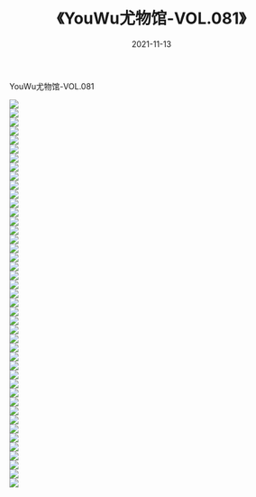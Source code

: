 ﻿---
layout: post
title:  《YouWu尤物馆-VOL.081》
date:   2021-11-13
img: http://img.660000.xyz/Sharelink/网络美图/2021/YouWu尤物馆-VOL.081/000.jpg
categories: [美女, 清纯, 唯美]
---

YouWu尤物馆-VOL.081

  ![](http://img.660000.xyz/Sharelink/网络美图/2021/YouWu尤物馆-VOL.081/001.jpg) <br> ![](http://img.660000.xyz/Sharelink/网络美图/2021/YouWu尤物馆-VOL.081/002.jpg) <br> ![](http://img.660000.xyz/Sharelink/网络美图/2021/YouWu尤物馆-VOL.081/003.jpg) <br> ![](http://img.660000.xyz/Sharelink/网络美图/2021/YouWu尤物馆-VOL.081/004.jpg) <br> ![](http://img.660000.xyz/Sharelink/网络美图/2021/YouWu尤物馆-VOL.081/005.jpg) <br> ![](http://img.660000.xyz/Sharelink/网络美图/2021/YouWu尤物馆-VOL.081/006.jpg) <br> ![](http://img.660000.xyz/Sharelink/网络美图/2021/YouWu尤物馆-VOL.081/007.jpg) <br> ![](http://img.660000.xyz/Sharelink/网络美图/2021/YouWu尤物馆-VOL.081/008.jpg) <br> ![](http://img.660000.xyz/Sharelink/网络美图/2021/YouWu尤物馆-VOL.081/009.jpg) <br> ![](http://img.660000.xyz/Sharelink/网络美图/2021/YouWu尤物馆-VOL.081/010.jpg) <br> ![](http://img.660000.xyz/Sharelink/网络美图/2021/YouWu尤物馆-VOL.081/011.jpg) <br> ![](http://img.660000.xyz/Sharelink/网络美图/2021/YouWu尤物馆-VOL.081/012.jpg) <br> ![](http://img.660000.xyz/Sharelink/网络美图/2021/YouWu尤物馆-VOL.081/013.jpg) <br> ![](http://img.660000.xyz/Sharelink/网络美图/2021/YouWu尤物馆-VOL.081/014.jpg) <br> ![](http://img.660000.xyz/Sharelink/网络美图/2021/YouWu尤物馆-VOL.081/015.jpg) <br> ![](http://img.660000.xyz/Sharelink/网络美图/2021/YouWu尤物馆-VOL.081/016.jpg) <br> ![](http://img.660000.xyz/Sharelink/网络美图/2021/YouWu尤物馆-VOL.081/017.jpg) <br> ![](http://img.660000.xyz/Sharelink/网络美图/2021/YouWu尤物馆-VOL.081/018.jpg) <br> ![](http://img.660000.xyz/Sharelink/网络美图/2021/YouWu尤物馆-VOL.081/019.jpg) <br> ![](http://img.660000.xyz/Sharelink/网络美图/2021/YouWu尤物馆-VOL.081/020.jpg) <br> ![](http://img.660000.xyz/Sharelink/网络美图/2021/YouWu尤物馆-VOL.081/021.jpg) <br> ![](http://img.660000.xyz/Sharelink/网络美图/2021/YouWu尤物馆-VOL.081/022.jpg) <br> ![](http://img.660000.xyz/Sharelink/网络美图/2021/YouWu尤物馆-VOL.081/023.jpg) <br> ![](http://img.660000.xyz/Sharelink/网络美图/2021/YouWu尤物馆-VOL.081/024.jpg) <br> ![](http://img.660000.xyz/Sharelink/网络美图/2021/YouWu尤物馆-VOL.081/025.jpg) <br> ![](http://img.660000.xyz/Sharelink/网络美图/2021/YouWu尤物馆-VOL.081/026.jpg) <br> ![](http://img.660000.xyz/Sharelink/网络美图/2021/YouWu尤物馆-VOL.081/027.jpg) <br> ![](http://img.660000.xyz/Sharelink/网络美图/2021/YouWu尤物馆-VOL.081/028.jpg) <br> ![](http://img.660000.xyz/Sharelink/网络美图/2021/YouWu尤物馆-VOL.081/029.jpg) <br> ![](http://img.660000.xyz/Sharelink/网络美图/2021/YouWu尤物馆-VOL.081/030.jpg) <br> ![](http://img.660000.xyz/Sharelink/网络美图/2021/YouWu尤物馆-VOL.081/031.jpg) <br> ![](http://img.660000.xyz/Sharelink/网络美图/2021/YouWu尤物馆-VOL.081/032.jpg) <br> ![](http://img.660000.xyz/Sharelink/网络美图/2021/YouWu尤物馆-VOL.081/033.jpg) <br> ![](http://img.660000.xyz/Sharelink/网络美图/2021/YouWu尤物馆-VOL.081/034.jpg) <br> ![](http://img.660000.xyz/Sharelink/网络美图/2021/YouWu尤物馆-VOL.081/035.jpg) <br> ![](http://img.660000.xyz/Sharelink/网络美图/2021/YouWu尤物馆-VOL.081/036.jpg) <br> ![](http://img.660000.xyz/Sharelink/网络美图/2021/YouWu尤物馆-VOL.081/037.jpg) <br> ![](http://img.660000.xyz/Sharelink/网络美图/2021/YouWu尤物馆-VOL.081/038.jpg) <br> ![](http://img.660000.xyz/Sharelink/网络美图/2021/YouWu尤物馆-VOL.081/039.jpg) <br> ![](http://img.660000.xyz/Sharelink/网络美图/2021/YouWu尤物馆-VOL.081/040.jpg) <br> ![](http://img.660000.xyz/Sharelink/网络美图/2021/YouWu尤物馆-VOL.081/041.jpg) <br> ![](http://img.660000.xyz/Sharelink/网络美图/2021/YouWu尤物馆-VOL.081/042.jpg) <br> ![](http://img.660000.xyz/Sharelink/网络美图/2021/YouWu尤物馆-VOL.081/043.jpg) <br>